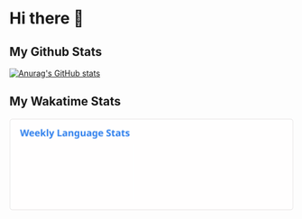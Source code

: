 <!-- Actual text -->
# Hi there 👋

## My Github Stats
[![Anurag's GitHub stats](https://github-readme-stats.vercel.app/api?username=enderschesi&theme=radical)](https://github.com/anuraghazra/github-readme-stats)

## My Wakatime Stats
<img src=https://raw.githubusercontent.com/enderschesi/enderschesi/main/images/wakatime_weekly_language_stats.svg />
